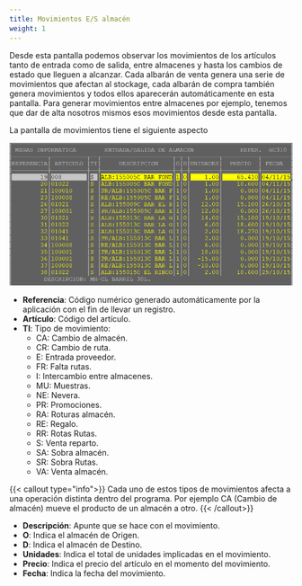 ```yaml
---
title: Movimientos E/S almacén
weight: 1
---
```


Desde esta pantalla podemos observar los movimientos de los artículos tanto de entrada como
de salida, entre almacenes y hasta los cambios de estado que lleguen a alcanzar.
Cada albarán de venta genera una serie de movimientos que afectan al stockage, cada albarán
de compra también genera movimientos y todos ellos aparecerán automáticamente en esta
pantalla. Para generar movimientos entre almacenes por ejemplo, tenemos que dar de alta
nosotros mismos esos movimientos desde esta pantalla.

La pantalla de movimientos tiene el siguiente aspecto

![ESALMA](/docs/images/ESALMA.png)

* **Referencia**: Código numérico generado automáticamente por la aplicación con el fin de llevar un registro.
* **Artículo**: Código del artículo.
* **TI**: Tipo de movimiento:
  * CA: Cambio de almacén.
  * CR: Cambio de ruta.
  * E: Entrada proveedor.
  * FR: Falta rutas.
  * I: Intercambio entre almacenes.
  * MU: Muestras.
  * NE: Nevera.
  * PR: Promociones.
  * RA: Roturas almacén.
  * RE: Regalo.
  * RR: Rotas Rutas.
  * S: Venta reparto.
  * SA: Sobra almacén.
  * SR: Sobra Rutas.
  * VA: Venta almacén.

{{< callout type="info">}}
Cada uno de estos tipos de movimientos afecta a una operación distinta dentro del programa. Por ejemplo CA (Cambio de almacén) mueve el producto de un almacén a otro.
{{< /callout>}}

* **Descripción**: Apunte que se hace con el movimiento.
* **O**: Indica el almacén de Origen.
* **D**: Indica el almacén de Destino.
* **Unidades**: Indica el total de unidades implicadas en el movimiento.
* **Precio**: Indica el precio del artículo en el momento del movimiento.
* **Fecha**: Indica la fecha del movimiento.

